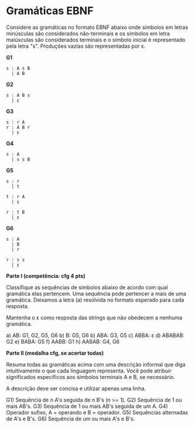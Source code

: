 # Gramáticas EBNF


Considere as gramáticas no formato EBNF abaixo onde símbolos em letras minúsculas são considerados não-terminais e os símbolos em letra maiúsculas são considerados terminais e o símbolo inicial é representado pela letra "s". Produções vazias são representadas por ε.

**G1**
```
s : A s B
  | A B
```

**G2**
```
s : A B s
  | ε
```

**G3**
```
s : r A
r : A B r
  | ε
```

**G4**
```
s : A
  | s s B
```

**G5**
```
s : r 
  | t

t : r A
  | ε

r : t B
  | ε
```

**G6**
```
s : A
  | B
  | r

r : s s
  | ε
```

**Parte I (competência: cfg 4 pts)**

Classifique as sequências de símbolos abaixo de acordo com qual gramática elas pertencem. Uma sequência pode pertencer a mais de uma gramática. Deixamos a letra (a) resolvida no formato esperado para cada resposta.

Mantenha o ε como resposta das strings que não obedecem a nenhuma gramática.

a) AB: G1, G2, G5, G6
b) B: G5, G6
b) ABA: G3, G5
c) ABBA: ε
d) ABABAB: G2
e) BABA: G5
f) AABB: G1
h) AABAB: G4, G6

**Parte II (medalha cfg, se acertar todas)**

Resuma todas as gramáticas acima com uma descrição informal que diga intuitivamente o que cada linguagem representa. Você pode atribuir significados específicos aos símbolos terminais A e B, se necessário.

A descrição deve ser concisa e utilizar apenas uma linha.

G1) Sequência de n A's seguida de n B's (n >= 1).
G2) Sequência de 1 ou mais AB's.
G3) Sequência de 1 ou mais AB's seguida de um A.
G4) Operador sufixo, A = operando e B = operador.
G5) Sequências alternadas de A's e B's.
G6) Sequência de um ou mais A's e B's.
